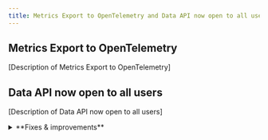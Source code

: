 ```yaml
---
title: Metrics Export to OpenTelemetry and Data API now open to all users
---
```


## Metrics Export to OpenTelemetry

[Description of Metrics Export to OpenTelemetry]

## Data API now open to all users

[Description of Data API now open to all users]

<details>

<summary>**Fixes & improvements**</summary>

- **Neon Console**

  - [Improvement 1]
  - [Improvement 2]

- **Neon API**

  [API improvements]

- **Neon CLI**

  [CLI improvements]

- **Drizzle Studio update**

  Drizzle Studio has been updated to version 1.0.22. For details about the latest Drizzle Studio updates, see the [Neon Drizzle Studio Integration Changelog](https://github.com/neondatabase/neon-drizzle-studio-changelog/blob/main/CHANGELOG.md).

</details>
